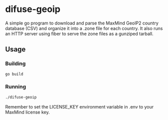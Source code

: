 # difuse-geoip

A simple go program to download and parse the MaxMind GeoIP2 country database (CSV) and organize it into a .zone file for each country. It also runs an HTTP server using fiber to serve the zone files as a gunziped tarball.

## Usage

### Building

```bash
go build
```

### Running

```bash
./difuse-geoip
```

Remember to set the LICENSE_KEY environment variable in .env to your MaxMind license key.